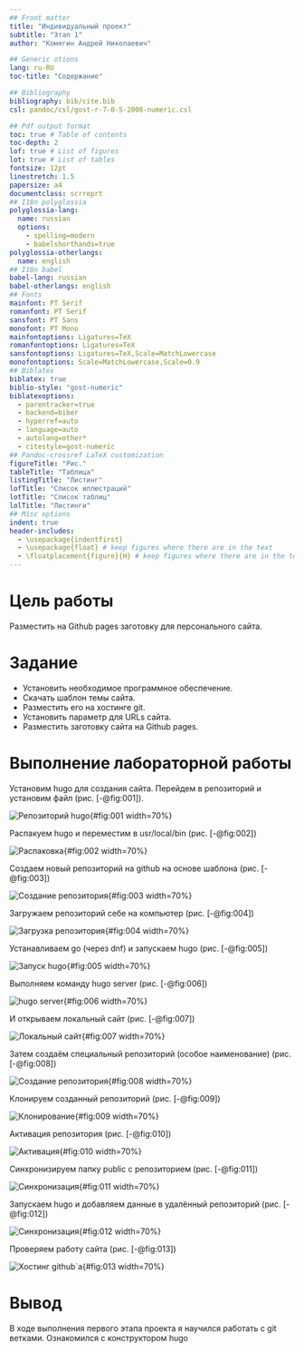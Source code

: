 ```yaml
---
## Front matter
title: "Индивидуальный проект"
subtitle: "Этап 1"
author: "Комягин Андрей Николаевич"

## Generic otions
lang: ru-RU
toc-title: "Содержание"

## Bibliography
bibliography: bib/cite.bib
csl: pandoc/csl/gost-r-7-0-5-2008-numeric.csl

## Pdf output format
toc: true # Table of contents
toc-depth: 2
lof: true # List of figures
lot: true # List of tables
fontsize: 12pt
linestretch: 1.5
papersize: a4
documentclass: scrreprt
## I18n polyglossia
polyglossia-lang:
  name: russian
  options:
	- spelling=modern
	- babelshorthands=true
polyglossia-otherlangs:
  name: english
## I18n babel
babel-lang: russian
babel-otherlangs: english
## Fonts
mainfont: PT Serif
romanfont: PT Serif
sansfont: PT Sans
monofont: PT Mono
mainfontoptions: Ligatures=TeX
romanfontoptions: Ligatures=TeX
sansfontoptions: Ligatures=TeX,Scale=MatchLowercase
monofontoptions: Scale=MatchLowercase,Scale=0.9
## Biblatex
biblatex: true
biblio-style: "gost-numeric"
biblatexoptions:
  - parentracker=true
  - backend=biber
  - hyperref=auto
  - language=auto
  - autolang=other*
  - citestyle=gost-numeric
## Pandoc-crossref LaTeX customization
figureTitle: "Рис."
tableTitle: "Таблица"
listingTitle: "Листинг"
lofTitle: "Список иллюстраций"
lotTitle: "Список таблиц"
lolTitle: "Листинги"
## Misc options
indent: true
header-includes:
  - \usepackage{indentfirst}
  - \usepackage{float} # keep figures where there are in the text
  - \floatplacement{figure}{H} # keep figures where there are in the text
---
```


# Цель работы

Размеcтить на Github pages заготовку для персонального сайта.

# Задание

* Установить необходимое программное обеспечение.
* Скачать шаблон темы сайта.
* Разместить его на хостинге git.
* Установить параметр для URLs сайта.
* Разместить заготовку сайта на Github pages.



# Выполнение лабораторной работы

Установим hugo для создания сайта. Перейдем в репозиторий и установим файл (рис. [-@fig:001]).

![Репозиторий hugo](image/1.PNG){#fig:001 width=70%}

Распакуем hugo и переместим в usr/local/bin (рис. [-@fig:002])

![Распаковка](image/2.PNG){#fig:002 width=70%}

Создаем новый репозиторий на github на основе шаблона (рис. [-@fig:003])

![Создание репозитория](image/3.PNG){#fig:003 width=70%}

Загружаем репозиторий себе на компьютер (рис. [-@fig:004])

![Загрузка репозитория](image/4.PNG){#fig:004 width=70%}

Устанавливаем go (через dnf) и запускаем hugo (рис. [-@fig:005])

![Запуск hugo](image/5.PNG){#fig:005 width=70%}

Выполняем команду hugo server (рис. [-@fig:006])

![hugo server](image/6.PNG){#fig:006 width=70%}

И открываем локальный сайт (рис. [-@fig:007])

![Локальный сайт](image/7.PNG){#fig:007 width=70%}

Затем создаём специальный репозиторий (особое наименование) (рис. [-@fig:008])

![Создание репозитория](image/8.PNG){#fig:008 width=70%}

Клонируем созданный репозиторий (рис. [-@fig:009])

![Клонирование](image/9.PNG){#fig:009 width=70%}

Активация репозитория (рис. [-@fig:010])

![Активация](image/10.PNG){#fig:010 width=70%}

Синхронизируем папку public с репозиторием (рис. [-@fig:011])

![Синхронизация](image/11.PNG){#fig:011 width=70%}

Запускаем hugo и добавляем данные в удалённый репозиторий (рис. [-@fig:012])

![Синхронизация](image/12.PNG){#fig:012 width=70%}

Проверяем работу сайта (рис. [-@fig:013])

![Хостинг github`a](image/13.PNG){#fig:013 width=70%}


# Вывод

В ходе выполнения первого этапа проекта я научился работать с git ветками. Ознакомился с конструктором hugo 


